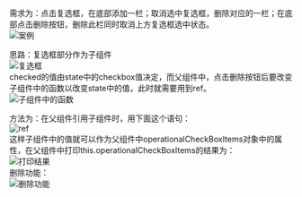 需求为：点击复选框，在底部添加一栏；取消选中复选框，删除对应的一栏；在底部点击删除按钮，删除此栏同时取消上方复选框选中状态。  
![案例](C:\Asiainfo\ref.png)    

思路：复选框部分作为子组件  
![复选框](C:\Asiainfo\复选框.png)  
checked的值由state中的checkbox值决定，而父组件中，点击删除按钮后要改变子组件中的函数以改变state中的值，此时就需要用到ref。  
![子组件中的函数](C:\Asiainfo\子组件中的函数.png)  

方法为：在父组件引用子组件时，用下面这个语句：  
![ref](C:\Asiainfo\ref1.png)  
这样子组件中的值就可以作为父组件中operationalCheckBoxItems对象中的属性，在父组件中打印this.operationalCheckBoxItems的结果为：  
![打印结果](C:\Asiainfo\打印.png)   
删除功能：  
![删除功能](C:\Asiainfo\用法.png) 

